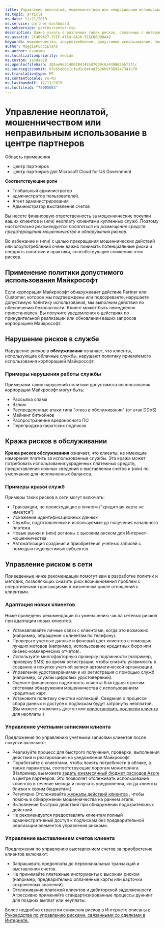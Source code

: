 ```yaml
---
title: Управление неоплатой, мошенничеством или неправильным использование | Центр партнеров
ms.topic: article
ms.date: 11/21/2019
ms.service: partner-dashboard
ms.subservice: partnercenter-csp
description: Важно узнать о различных типах рисков, связанных с интерактивными транзакциями, и рекомендациями по управлению и устранению этих рисков.
ms.assetid: 2F4B9A27-37FF-41E4-8A26-5EAE88DD8A49
keywords: мошенничество, злоупотребление, допустимое использование, политика допустимого использования, неоплата, клиент не платит по счетам, риски в Интернете, хищение услуги, злоупотребление услугой, приостановка подписки,
author: MaggiePucciEvans
ms.author: evansma
ms.localizationpriority: medium
ms.custom: seodec18
ms.openlocfilehash: 105ae9e31400284148bd7639c6a4498d5b5f5f1c
ms.sourcegitcommit: 07eb5eb6c1cfed1c84fad3626b8f989247341e70
ms.translationtype: MT
ms.contentlocale: ru-RU
ms.lasthandoff: 12/11/2019
ms.locfileid: "75005083"
---
```

# <a name="managing-non-payment-fraud-or-misuse-in-partner-center"></a>Управление неоплатой, мошенничеством или неправильным использование в центре партнеров

Область применения

- Центр партнеров
- Центр партнеров для Microsoft Cloud for US Government

**Соответствующие роли**
-   Глобальный администратор
-   администратор пользователей.
-   Агент администрирования
-   Администратор выставления счетов

Вы несете финансовую ответственность за мошеннические покупки ваших клиентов и (или) неоплату клиентами купленных служб. Поэтому *настоятельно рекомендуется полагаться на размещение средств предотвращения мошенничества и обнаружения рисков*.

Во избежание и (или) с целью прекращения мошеннических действий или злоупотреблений очень важно понимать потенциальные риски и внедрять политики и практики, способствующие снижению этих рисков.

## <a name="enforcement-of-microsoft-acceptable-use-policy"></a>Применение политики допустимого использования Майкрософт

Если корпорация Майкрософт обнаруживает действие Partner или Customer, которое мы подтверждены или подозреваете, нарушаете допустимую политику использования, мы выполним действия по обеспечению безопасности. Клиент может быть немедленно приостановлен. Вы получите уведомления о действиях по принудительной реализации или обновлении ваших запросов корпорацией Майкрософт.

## <a name="abuse-of-service-risks"></a>Нарушение рисков в службе

Нарушение рисков в **обслуживании** означает, что клиенты, использующие облачные службы, нарушают политику приемлемого использования корпорацией Майкрософт.

### <a name="examples-of-abuse-of-service"></a>Примеры нарушения работы службы

Примерами таких нарушений политики допустимого использования корпорации Майкрософт могут быть:

- Рассылка спама
- Взлом
- Распределенные атаки типа "отказ в обслуживании" (от атак DDoS)
- Майнинг биткойнов
- Распространение вредоносного ПО
- Перепродажа пиратских подписок

## <a name="theft-of-service-risks"></a>Кража рисков в обслуживании

**Кража рисков обслуживания** означает, что клиенты, не имеющие намерения платить за использованные службы. Эта кража может потребовать использования украденных платежных средств, предоставления ложных сведений о выставлении счетов и (или) по умолчанию для неоплаченных балансов.

### <a name="examples-of-service-theft"></a>Примеры кражи служб

Примеры таких рисков в сети могут включать:

- Транзакции, не происходящие в личном ("кредитная карта не имеется")
- Искажение идентификационных данных
- Службы, подготовленные и используемые до получения начального платежа
- Новые рынки и (или) регионы с высоким риском для Интернет-мошенничества
- Автоматизация создания и приобретения учетных записей с помощью недопустимых субъектов

## <a name="managing-online-risk"></a>Управление риском в сети

Приведенные ниже рекомендации помогут вам в разработке политик и методик, позволяющих снизить риск возникновения проблем с оперативными транзакциями в жизненном цикле отношений с клиентами.

### <a name="onboarding-new-customers"></a>Адаптация новых клиентов

Ниже приведены рекомендации по уменьшению числа сетевых рисков при адаптации новых клиентов.

- Устанавливайте личные связи с клиентами, когда это возможно (например, обращение к клиентам по телефону).
- Проверьте учетные данные и фоновый цвет клиентов с помощью лучших методов (например, использование кредитных бюро или бизнес-коммерческих отчетов).
- Используйте многофакторную проверку подлинности (например, проверку SMS) во время регистрации, чтобы снизить уязвимость в создание и покупке учетной записи автоматической организации.
- Управление удостоверениями и их регистрация с помощью служб (например, службы цифровых удостоверений).
- Оцените финансовую надежность клиента благодаря строгим системам обнаружения мошенничества с использованием кредитных карт.
- Установите политику очистки коллекций. Сведения о процессе сбора данных и доступе к подпискам будут затронуты неоплатой. (Вы можете отключить доступ или [приостановить подписки клиента](suspend-a-subscription.md) для неоплаты.)

### <a name="managing-customer-accounts"></a>Управление учетными записями клиента

Предложения по управлению учетными записями клиентов после покупки включают:

- Реализуйте процесс для быстрого получения, проверки, выполнения действий и реагирования на уведомления Майкрософт.
- Поработайте с клиентами, чтобы понять потребности в облаке, а также параметры, соответствующие порогам мониторинга. (Например, вы можете [задать ежемесячный бюджет расходов Azure](set-an-azure-spending-budget-for-your-customers.md) в центре партнеров. Это позволяет отслеживать использование клиентов в течение месяца и получать уведомления, когда клиенты близки к своим бюджетам.)
- Регулярно Отслеживайте [журналы действий клиентов](activity-logs.md) , чтобы помочь в обнаружении мошенничества на раннем этапе.
- Выполнение быстрых действий при обнаружении подозрительных действий.
- Не рекомендуется предоставлять клиентам полный административный доступ к подпискам без предварительной реализации элементов управления рисками.

### <a name="managing-customer-billing"></a>Управление выставлением счетов клиента

Предложения по управлению выставлением счетов за приобретение клиентов включают:

- Запрашивать предоплаты до первоначальных транзакций и выставления счетов.
- Не принимайте платежные инструменты с высоким риском (например, предварительно оплаченные карты или карточки сохраненных значений).
- Отслеживание платежей клиентов и дебиторской задолженности. Агрессивно применяйте стандартизированные процессы дуннинг для поздних выплат или неуплаты.

Более подробно стратегии снижения рисков в Интернете описаны в [Руководстве по управлению рисками, связанными со сделками в Интернете.](https://assets.windowsphone.com/7d885238-e13b-4f10-a682-3d5adacd2859/CSP-PartnerRiskGuide-APSFinal_InvariantCulture_Default.zip)
